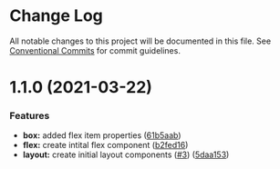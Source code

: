 # Change Log

All notable changes to this project will be documented in this file.
See [Conventional Commits](https://conventionalcommits.org) for commit guidelines.

# 1.1.0 (2021-03-22)


### Features

* **box:** added flex item properties ([61b5aab](https://github.com/VitauMX/vita-ui/commit/61b5aabe4ce37c21fdb03c3c21257cc245860fc0))
* **flex:** create intital flex component ([b2fed16](https://github.com/VitauMX/vita-ui/commit/b2fed16c2e75fe49a525204002dad48f630897d2))
* **layout:** create initial layout components ([#3](https://github.com/VitauMX/vita-ui/issues/3)) ([5daa153](https://github.com/VitauMX/vita-ui/commit/5daa1533602f9da849eb8cdace5b00d5d3b3695b))
